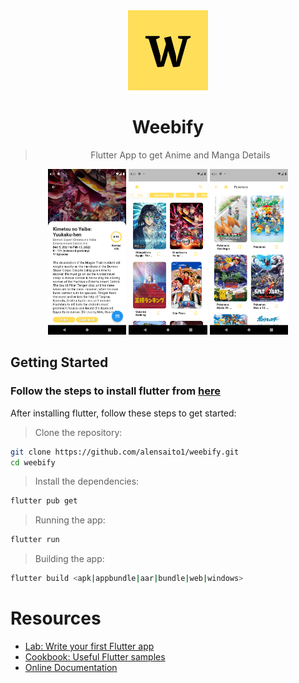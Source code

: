 <div align='center'>

<img src='./assets/icon/icon.png' height=128> 

# Weebify
> Flutter App to get Anime and Manga Details

<img src='./.github/assets/B.png' height=265> <img src='./.github/assets/A.png' height=265> <img src='./.github/assets/C.png' height=265> 

</div>

## Getting Started

### Follow the steps to install flutter from [here](https://flutter.dev/docs/get-started/install/)

After installing flutter, follow these steps to get started:

> Clone the repository:

```sh
git clone https://github.com/alensaito1/weebify.git
cd weebify
```
> Install the dependencies:
```sh
flutter pub get
```
> Running the app:
```sh
flutter run
```
> Building the app:
```sh
flutter build <apk|appbundle|aar|bundle|web|windows>
```

# Resources

- [Lab: Write your first Flutter app](https://flutter.dev/docs/get-started/codelab)
- [Cookbook: Useful Flutter samples](https://flutter.dev/docs/cookbook)
- [Online Documentation](https://flutter.dev/docs)